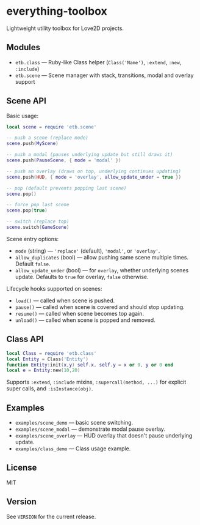 # everything-toolbox

Lightweight utility toolbox for Love2D projects.

## Modules

- `etb.class` — Ruby-like Class helper (`Class('Name')`, `:extend`, `:new`, `:include`)
- `etb.scene` — Scene manager with stack, transitions, modal and overlay support

## Scene API

Basic usage:

```lua
local scene = require 'etb.scene'

-- push a scene (replace mode)
scene.push(MyScene)

-- push a modal (pauses underlying update but still draws it)
scene.push(PauseScene, { mode = 'modal' })

-- push an overlay (draws on top, underlying continues updating)
scene.push(HUD, { mode = 'overlay', allow_update_under = true })

-- pop (default prevents popping last scene)
scene.pop()

-- force pop last scene
scene.pop(true)

-- switch (replace top)
scene.switch(GameScene)
```

Scene entry options:
- `mode` (string) — `'replace'` (default), `'modal'`, or `'overlay'`.
- `allow_duplicates` (bool) — allow pushing same scene multiple times. Default `false`.
- `allow_update_under` (bool) — for `overlay`, whether underlying scenes update. Defaults to `true` for overlay, `false` otherwise.

Lifecycle hooks supported on scenes:
- `load()` — called when scene is pushed.
- `pause()` — called when scene is covered and should stop updating.
- `resume()` — called when scene becomes top again.
- `unload()` — called when scene is popped and removed.

## Class API

```lua
local Class = require 'etb.class'
local Entity = Class('Entity')
function Entity:init(x,y) self.x, self.y = x or 0, y or 0 end
local e = Entity:new(10,20)
```

Supports `:extend`, `:include` mixins, `:supercall(method, ...)` for explicit super calls, and `:isInstance(obj)`.

## Examples

- `examples/scene_demo` — basic scene switching.
- `examples/scene_modal` — demonstrate modal pause overlay.
- `examples/scene_overlay` — HUD overlay that doesn't pause underlying update.
- `examples/class_demo` — Class usage example.

## License

MIT

## Version

See `VERSION` for the current release.


